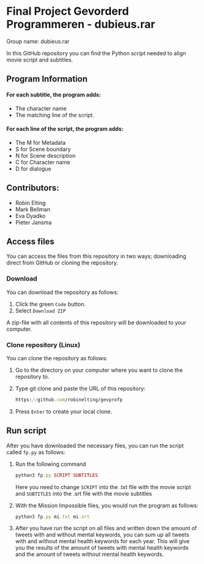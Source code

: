 # Final Project Gevorderd Programmeren - dubieus.rar
Group name: dubieus.rar

In this GitHub repository you can find the Python script needed to align movie script and subtitles.

## Program Information
#### For each subtitle, the program adds:
* The character name 
* The matching line of the script.

#### For each line of the script, the program adds:
* The M for Metadata
* S for Scene boundary
* N for Scene description
* C for Character name
* D for dialogue

## Contributors:

* Robin Elting
* Mark Bellman
* Eva Dyadko
* Pieter Jansma

## Access files
You can access the files from this repository in two ways; downloading direct from GitHub or cloning the repository.

### Download
You can download the repository as follows:
1. Click the green `Code` button.
2. Select `Download ZIP`

A zip-file with all contents of this repository will be downloaded to your computer.

### Clone repository (Linux)
You can clone the repository as follows:
1. Go to the directory on your computer where you want to clone the repository to.
2. Type git clone and paste the URL of this repository:
   
   ```ruby
   https://github.com/robinelting/gevprofp
   ```
3. Press `Enter` to create your local clone.

## Run script
After you have downloaded the necessary files, you can run the script called `fp.py` as follows:
1. Run the following command
   ```ruby
   python3 fp.py SCRIPT SUBTITLES
   ```
   Here you need to change `SCRIPT` into the .txt file with the movie script and `SUBTITLES` into the    .srt file with the movie subtitles
2. With the Mission Impossible files, you would run the program as follows:
   ```ruby
   python3 fp.py mi.txt mi.srt
   ```

4. After you have run the script on all files and written down the amount of tweets with and without mental keywords, you can sum up all tweets with and without mental health keywords for each year. This will give you the results of the amount of tweets with mental health keywords and the amount    of tweets without mental health keywords.

